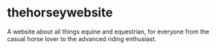 # thehorseywebsite
A website about all things equine and equestrian, for everyone from the casual horse lover to the advanced riding enthusiast.
